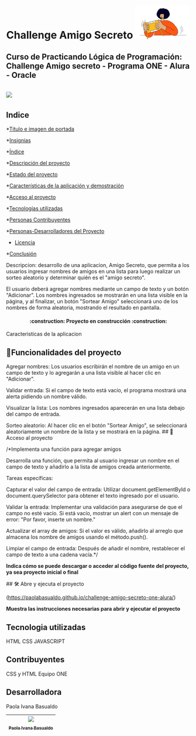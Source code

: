 <h1 id="titulo-e-imagen-de-portada" align="center">Challenge Amigo Secreto <img src="assets/amigo-secreto.png" alt="Logo del proyecto" width="150"/></h1>

<h2>Curso de Practicando Lógica de Programación: Challenge Amigo secreto - Programa ONE - Alura - Oracle<h2>

<p align="left">
   <img src="https://img.shields.io/badge/STATUS-EN%20DESAROLLO-green">
</p>

## Indice

*[Título e imagen de portada](#Título-e-imagen-de-portada)

*[Insignias](#insignias)

*[Índice](#índice)

*[Descripción del proyecto](#descripción-del-proyecto)

*[Estado del proyecto](#Estado-del-proyecto)

*[Características de la aplicación y demostración](#Características-de-la-aplicación-y-demostración)

*[Acceso al proyecto](#acceso-proyecto)

*[Tecnologías utilizadas](#tecnologías-utilizadas)

*[Personas Contribuyentes](#personas-contribuyentes)

*[Personas-Desarrolladores del Proyecto](#personas-desarrolladores)

* [Licencia](#licencia)

*[Conclusión](#conclusión)





Descripcion: desarrollo de una aplicacion, Amigo Secreto, que permita a los usuarios ingresar nombres de amigos en una lista para luego realizar un sorteo aleatorio y determinar quién es el "amigo secreto".

El usuario deberá agregar nombres mediante un campo de texto y un botón "Adicionar". Los nombres ingresados se mostrarán en una lista visible en la página, y al finalizar, un botón "Sortear Amigo" seleccionará uno de los nombres de forma aleatoria, mostrando el resultado en pantalla.


<h4 align="center">
:construction: Proyecto en construcción :construction:
</h4>



Caracteristicas de la aplicacion
## :hammer:Funcionalidades del proyecto
Agregar nombres: Los usuarios escribirán el nombre de un amigo en un campo de texto y lo agregarán a una lista visible al hacer clic en "Adicionar".

Validar entrada: Si el campo de texto está vacío, el programa mostrará una alerta pidiendo un nombre válido.

Visualizar la lista: Los nombres ingresados aparecerán en una lista debajo del campo de entrada.

Sorteo aleatorio: Al hacer clic en el botón "Sortear Amigo", se seleccionará aleatoriamente un nombre de la lista y se mostrará en la página.
\## 📁 Acceso al proyecto

/*Implementa una función para agregar amigos

Desarrolla una función, que permita al usuario ingresar un nombre en el campo de texto y añadirlo a la lista de amigos creada anteriormente.

Tareas específicas:



Capturar el valor del campo de entrada: Utilizar document.getElementById o document.querySelector para obtener el texto ingresado por el usuario.

Validar la entrada: Implementar una validación para asegurarse de que el campo no esté vacío. Si está vacío, mostrar un alert con un mensaje de error: "Por favor, inserte un nombre."

Actualizar el array de amigos: Si el valor es válido, añadirlo al arreglo que almacena los nombre de amigos usando el método.push().

Limpiar el campo de entrada: Después de añadir el nombre, restablecer el campo de texto a una cadena vacía.*/


**Indica cómo se puede descargar o acceder al código fuente del proyecto, ya sea proyecto inicial o final**

\## 🛠️ Abre y ejecuta el proyecto

(https://paolabasualdo.github.io/challenge-amigo-secreto-one-alura/)

**Muestra las instrucciones necesarias para abrir y ejecutar el proyecto**

## Tecnologia utilizadas

HTML CSS JAVASCRIPT

## Contribuyentes

CSS y HTML Equipo ONE

## Desarrolladora

Paola Ivana Basualdo

| [<img src="https://avatars.githubusercontent.com/u/117169838?v=4" width=115><br><sub>Paola Ivana Basualdo</sub>](https://github.com/PaolaBasualdo) | 
| :---: | 

